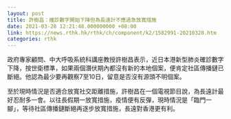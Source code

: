 ```yaml
---
layout: post
title: 許樹昌：確診數字開始下降但為長遠計不應過急放寬措施
date: 2021-03-28 12:21:48.000000000 +08:00
link: https://news.rthk.hk/rthk/ch/component/k2/1582991-20210328.htm
categories: rthk
---
```


政府專家顧問、中大呼吸系統科講座教授許樹昌表示，近日本港新型肺炎確診數字下降，按世衛標準，如果兩個潛伏期內都沒有新的本地個案，便肯定社區傳播鏈已斷絕。他認為最少要再觀察7至10日，留意是否沒有源頭不明個案。

至於現時情況是否適合放寬社交距離措施，許樹昌在一個電視節目說，為長遠計最好忍耐多一會。以往長假期一放寬措施，疫情便有反彈，現時情況是「臨門一腳」，等待社區傳播鏈斷絕再逐步放寬措施，長遠對香港更有利。
